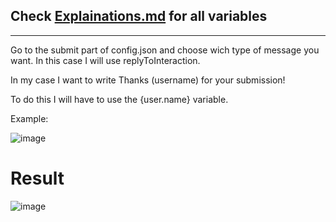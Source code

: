 ## Check [Explainations.md](https://github.com/PlayboyPrime/ModalMod/blob/main/Explanations.md) for all variables
***

Go to the submit part of config.json and choose wich type of message you want. In this case I will use replyToInteraction.

In my case I want to write Thanks (username) for your submission!

To do this I will have to use the {user.name} variable.

Example:

![image](https://user-images.githubusercontent.com/55946112/163072576-e47ebdbe-ed8b-4753-b605-e90374b52200.png)


# Result

![image](https://user-images.githubusercontent.com/55946112/162887367-a6a60b8c-7d76-4c74-8f01-f03e35c82045.png)
